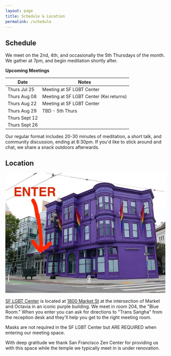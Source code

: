 ```yaml
---
layout: page
title: Schedule & Location
permalink: /schedule
---
```


## Schedule

We meet on the 2nd, 4th, and occasionally the 5th Thursdays of the month. We gather at 7pm, and begin meditation shortly after. 

**Upcoming Meetings**

| Date           | Notes
|----------------|--------
| Thurs Jul 25   | Meeting at SF LGBT Center
| Thurs Aug 08   | Meeting at SF LGBT Center (Kei returns)
| Thurs Aug 22   | Meeting at SF LGBT Center
| Thurs Aug 29   | TBD - 5th Thurs 
| Thurs Sept 12  | 
| Thurs Sept 26  |


Our regular format includes 20-30 minutes of meditation, a short talk, and community discussion, ending at 8:30pm. If you'd like to stick around and chat, we share a snack outdoors afterwards.

<!-- the stairs outside after the meeting. -->

## Location

<img src="images/sflgbtcenter.jpg" alt="a photo of the meeting place with an arrow pointing to the entrance" width="500px"/>

[SF LGBT Center](https://www.sfcenter.org/) is located at [1800 Market St](https://maps.app.goo.gl/4sThaKXq8nbWWsN39) at the intersection of Market and Octavia in an iconic purple building. We meet in room 204, the "Blue Room." When you enter you can ask for directions to "Trans Sangha" from the reception desk and they'll help you get to the right meeting room.

Masks are not required in the SF LGBT Center but ARE REQUIRED when entering our meeting space.

With deep gratitude we thank San Francisco Zen Center for providing us with this space while the temple we typically meet in is under renovation. 

<!-- <img src="images/San_Francisco_Zen_Center.jpg" alt="a photo of the meeting place with an arrow pointing to the entrance" width="400px"/> -->

<!-- [San Francisco Zen Center](https://sfzc.org) located at [300 Page St](https://goo.gl/maps/1tYkRHUwu3E2i5rz5). We meet in the Zendo located through the entrance on Laguna St. There will be signs and friendly trans people pointing the way. -->


